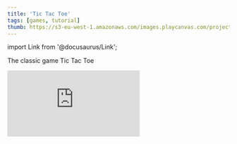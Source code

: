 ```yaml
---
title: 'Tic Tac Toe'
tags: [games, tutorial]
thumb: https://s3-eu-west-1.amazonaws.com/images.playcanvas.com/projects/12/671439/C24512-image-75.jpg
---
```


import Link from '@docusaurus/Link';

The classic game Tic Tac Toe

<div className="iframe-container">
    <iframe loading="lazy" src="https://playcanv.as/p/i5csiIb9/" title="Tic Tac Toe" webkitallowfullscreen="true" mozallowfullscreen="true" allow="autoplay" allowfullscreen="true" allowvr="" scrolling="no" frameborder="0" />
</div>

<Link to='https://playcanvas.com/editor/project/671439/'>Open Project ↗</Link>
